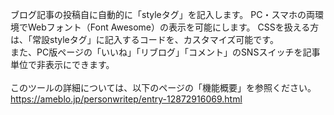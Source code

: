 ブログ記事の投稿自に自動的に「styleタグ」を記入します。 PC・スマホの両環境でWebフォント（Font Awesome）の表示を可能にします。 CSSを扱える方は、「常設styleタグ」に記入するコードを、カスタマイズ可能です。<br>
また、PC版ページの「いいね」「リブログ」「コメント」のSNSスイッチを記事単位で非表示にできます。<br>
<br>
このツールの詳細については、以下のページの「機能概要」を参照ください。<br>
https://ameblo.jp/personwritep/entry-12872916069.html
